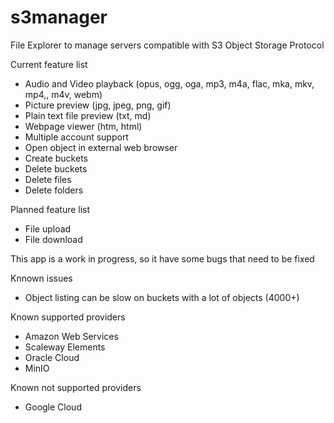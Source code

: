 # s3manager

File Explorer to manage servers compatible with S3 Object Storage Protocol

Current feature list

* Audio and Video playback (opus, ogg, oga, mp3, m4a, flac, mka, mkv, mp4,, m4v, webm)
* Picture preview (jpg, jpeg, png, gif)
* Plain text file preview (txt, md)
* Webpage viewer (htm, html)
* Multiple account support
* Open object in external web browser
* Create buckets
* Delete buckets
* Delete files
* Delete folders

Planned feature list

* File upload
* File download

This app is a work in progress, so it have some bugs that need to be fixed

Knnown issues

* Object listing can be slow on buckets with a lot of objects (4000+)

Known supported providers

* Amazon Web Services
* Scaleway Elements
* Oracle Cloud
* MinIO

Known not supported providers

* Google Cloud